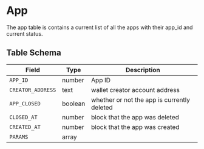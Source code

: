 # App

The app table is contains a current list of all the apps with their app\_id and current status.

## Table Schema

| Field             | Type    | Description                                 |
| ----------------- | ------- | ------------------------------------------- |
| `APP_ID`          | number  | App ID                                      |
| `CREATOR_ADDRESS` | text    | wallet creator account address              |
| `APP_CLOSED`      | boolean | whether or not the app is currently deleted |
| `CLOSED_AT`       | number  | block that the app was deleted              |
| `CREATED_AT`      | number  | block that the app was created              |
| `PARAMS`          | array   |                                             |

